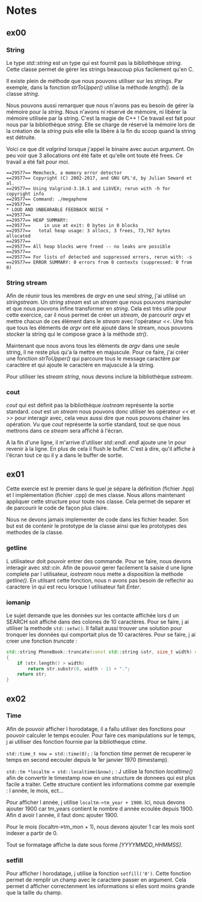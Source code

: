# Notes

## ex00

### String

Le type *std::string* est un type qui est fournit pas la bibliothèque *string*. Cette classe permet de gérer les strings beaucoup plus facilement qu'en C.

Il existe plein de méthode que nous pouvons utiliser sur les strings. Par exemple, dans la fonction *strToUpper()* utilise la méthode *length().* de la classe *string*.

Nous pouvons aussi remarquer que nous n'avons pas eu besoin de gérer la mémoire pour la *string*. Nous n'avons ni réservé de mémoire, ni libérer la mémoire utilisée par la string. C'est la magie de C++ ! Ce travail est fait pour nous par la bibliothèque *string*. Elle se charge de réservé la mémoire lors de la création de la *string* puis elle elle la libère à la fin du scoop quand la string est détruite.

Voici ce que dit *valgrind* lorsque j'appel le binaire avec aucun argument. On peu voir que 3 allocations ont été faite et qu'elle ont toute été frees. Ce travail a été fait pour moi.

```text
==29577== Memcheck, a memory error detector
==29577== Copyright (C) 2002-2017, and GNU GPL'd, by Julian Seward et al.
==29577== Using Valgrind-3.18.1 and LibVEX; rerun with -h for copyright info
==29577== Command: ./megaphone
==29577==
* LOUD AND UNBEARABLE FEEDBACK NOISE *
==29577==
==29577== HEAP SUMMARY:
==29577==     in use at exit: 0 bytes in 0 blocks
==29577==   total heap usage: 3 allocs, 3 frees, 73,767 bytes allocated
==29577==
==29577== All heap blocks were freed -- no leaks are possible
==29577==
==29577== For lists of detected and suppressed errors, rerun with: -s
==29577== ERROR SUMMARY: 0 errors from 0 contexts (suppressed: 0 from 0)
```

### String stream

Afin de réunir tous les membres de *argv* en une seul *string*, j'ai utilisé un *stringstream*. Un *string stream* est un *stream* que nous pouvons manipuler et que nous pouvons infine transformer en *string*. Cela est très utile pour cette exercice, car il nous permet de créer un *stream*, de parcourir *argv* et mettre chacun de ces élément dans le *stream* avec l'opérateur *<<*. Une fois que tous les éléments de *argv* ont été ajouté dans le stream, nous pouvons stocker la string qui le compose grace à la méthode *str()*.

Maintenant que nous avons tous les éléments de *argv* dans une seule string, il ne reste plus qu'a la mettre en majuscule. Pour ce faire, j'ai créer une fonction *strToUpper()* qui parcoure tous le message caractère par caractère et qui ajoute le caractère en majuscule à la string.

Pour utiliser les *stream string*, nous devons inclure la bibliothèque *sstream*.

### cout

*cout* qui est définit pas la bibliothèque *iostream* représente la sortie standard. *cout* est un *stream* nous pouvons donc utiliser les opérateur *<<* et *>>* pour interagir avec, cela veux aussi dire que nous pouvons chainer les opération. Vu que *cout* représente la sortie standard, tout se que nous mettrons dans ce *stream* sera affiché à l'écran.

A la fin d'une ligne, il m'arrive d'utiliser *std::endl*. *endl* ajoute une *\n* pour revenir à la ligne. En plus de cela il flush le buffer. C'est à dire, qu'il affiche à l'écran tout ce qu il y a dans le buffer de sortie.

## ex01

Cette exercie est le premier dans le quel je sépare la définition (fichier .hpp) et l implémentation (fichier .cpp) de mes classe. Nous allons maintenant appliquer cette structure pour toute nos classe. Cela permet de separer et de parcourir le code de façon plus claire.

Nous ne devons jamais implementer de code dans les fichier header. Son but est de contenir le prototype de la classe ainsi que les prototypes des methodes de la classe.

### getline

L utilisateur doit pouvoir entrer des commande. Pour se faire, nous devons interagir avec *std::cin*. Afin de pouvoir gerer facilement la saisie d une ligne complete par l utilisateur, *iostream* nous mette a disposition la methode *getline()*. En utilsant cette fonction, nous n avons pas besoin de reflechir au caractere *\n* qui est recu lorsque l utilisateur fait *Enter*.

### iomanip

Le sujet demande que les données sur les contacte affichée lors d un SEARCH soit affiché dans des colones de 10 caractères. Pour se faire, j ai utiliser la methode `std::setw()`. Il fallait aussi trouver une solution pour tronquer les données qui comportait plus de 10 caractères. Pour se faire, j ai creer une fonction *truncate* :

```c++
std::string	PhoneBook::truncate(const std::string &str, size_t width) const
{
	if (str.length() > width)
		return str.substr(0, width - 1) + ".";
	return str;
}
```

## ex02

### Time

Afin de pouvoir afficher l horodatage, il a fallu utiliser des fonctions pour pouvoir calculer le temps ecouler. Pour faire ces manipulations sur le temps, j ai utiliser des fonction fournie par la bibliotheque *ctime*.

`std::time_t now = std::time(0);` : la fonction *time* permet de recuperer le temps en second eecouler depuis le 1er janvier 1970 (timestamp).

`std::tm *localtm = std::localtime(&now);` : J utilise la fonction *localtime()* afin de convertir le timestamp *now* en une structure de donnees qui est plus facile a traiter. Cette structure contient les informations comme par exemple : l année, le mois, ect...

Pour afficher l année, j utilise `localtm->tm_year + 1900`. Ici, nous devons ajouter 1900 car tm_years contient le nombre d année ecoulée depuis 1900. Afin d avoir l année, il faut donc ajouter 1900.

Pour le mois (localtm->tm_mon + 1), nous devons ajouter 1 car les mois sont indexer a partir de 0.

Tout se formatage affiche la date sous forme *[YYYYMMDD_HHMMSS]*.

### setfill

Pour afficher l horodatage, j utilise la fonction `setfill('0')`. Cette fonction permet de remplir un champ avec le caractere passer en argument. Cela permet d afficher correctenment les informations si elles sont moins grande que la taille du champ.
